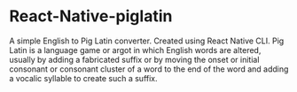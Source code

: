 # React-Native-piglatin

A simple English to Pig Latin converter.
Created using React Native CLI.
Pig Latin is a language game or argot in which English words are altered, usually by adding a fabricated suffix or by moving the onset or initial consonant or consonant cluster of a word to the end of the word and adding a vocalic syllable to create such a suffix. 
